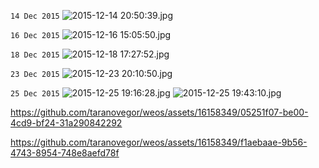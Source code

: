 `14 Dec 2015`
![2015-12-14 20:50:39.jpg](IMG_20151214_205039.jpg)

`16 Dec 2015`
![2015-12-16 15:05:50.jpg](IMG_20151216_150550.jpg)

`18 Dec 2015`
![2015-12-18 17:27:52.jpg](IMG_20151218_172752.jpg)

`23 Dec 2015`
![2015-12-23 20:10:50.jpg](IMG_20151223_201050_HDR.jpg)

`25 Dec 2015`
![2015-12-25 19:16:28.jpg](IMG_20151225_191628.jpg)
![2015-12-25 19:43:10.jpg](IMG_20151225_194310.jpg)

https://github.com/taranovegor/weos/assets/16158349/05251f07-be00-4cd9-bf24-31a290842292

https://github.com/taranovegor/weos/assets/16158349/f1aebaae-9b56-4743-8954-748e8aefd78f
